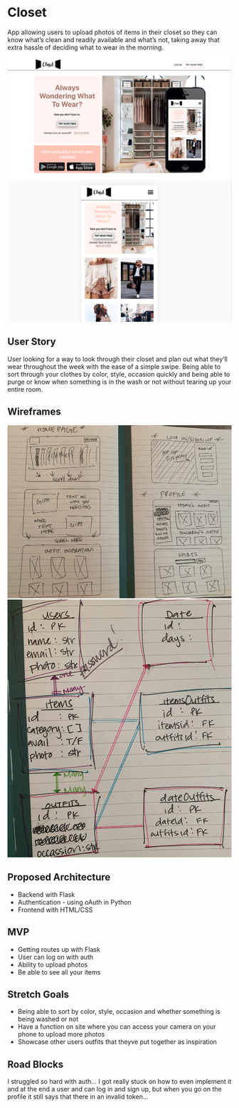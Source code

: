 # Closet
App allowing users to upload photos of items in their closet so they can know what’s clean and readily available and what’s not, taking away that extra hassle of deciding what to wear in the morning.

<img src="client/public/homepage.png" />
<img src="client/public/mobile.png" />

## User Story
User looking for a way to look through their closet and plan out what they’ll wear throughout the week with the ease of a simple swipe. Being able to sort through your clothes by color, style, occasion quickly and being able to purge or know when something is in the wash or not without tearing up your entire room.

## Wireframes
<img src="client/public/wireframes.png" />
<img src="client/public/models.png" />

## Proposed Architecture
- Backend with Flask
- Authentication - using oAuth in Python
- Frontend with HTML/CSS 

## MVP
- Getting routes up with Flask
- User can log on with auth
- Ability to upload photos
- Be able to see all your items 

## Stretch Goals
- Being able to sort by color, style, occasion and whether something is being washed or not
- Have a function on site where you can access your camera on your phone to upload more photos
- Showcase other users outfits that theyve put together as inspiration

## Road Blocks
I struggled so hard with auth...
I got really stuck on how to even implement it and at the end a user and can log in and sign up, but when you go on the profile it still says that there in an invalid token...